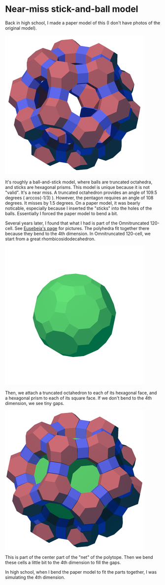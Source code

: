 # Near-miss stick-and-ball model

Back in high school, I made a paper model of this (I don't have photos of the original model). 

![stick-and-ball model](https://raw.githubusercontent.com/nanma80/uniform-polytopes/master/output/omni_120/omni_120_faces_2.png "stick-and-ball model")

It's roughly a ball-and-stick model, where balls are truncated octahedra, and sticks are hexagonal prisms. This model is unique because it is not "valid". It's a near miss. A truncated octahedron provides an angle of 109.5 degrees ( arccos(-1/3) ). However, the pentagon requires an angle of 108 degrees. It misses by 1.5 degrees. On a paper model, it was bearly noticable, especially because I inserted the "sticks" into the holes of the balls. Essentially I forced the paper model to bend a bit.

Several years later, I found that what I had is part of the Omnitruncated 120-cell. See [Eusebeia's page](http://eusebeia.dyndns.org/4d/omni120cell) for pictures. The polyhedra fit together there because they bend to the 4th dimension. In Omnitruncated 120-cell, we start from a great rhombicosidodecahedron.

![great rhombicosidodecahedron](https://raw.githubusercontent.com/nanma80/uniform-polytopes/master/output/omni_120/omni_120_faces_1_net.png "great rhombicosidodecahedron")

Then, we attach a truncated octahedron to each of its hexagonal face, and a hexagonal prism to each of its square face. If we don't bend to the 4th dimension, we see tiny gaps.

![net](https://raw.githubusercontent.com/nanma80/uniform-polytopes/master/output/omni_120/omni_120_faces_3_net.png "Net")

This is part of the center part of the "net" of the polytope. Then we bend these cells a little bit to the 4th dimension to fill the gaps.

In high school, when I bend the paper model to fit the parts together, I was simulating the 4th dimension.
